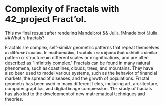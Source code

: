 # Complexity of Fractals with 42_project Fract’ol.
  This my final resualt after rendering Mandelbrot && Julia.
  [!Mnadelbrot](https://github.com/MEDBOUAYOUNE/42_fract-ol/blob/main/images/Screen%20Shot%202023-03-17%20at%204.05.28%20PM.png)
  [!Julia](https://github.com/MEDBOUAYOUNE/42_fract-ol/blob/main/images/Screen%20Shot%202023-03-16%20at%2010.13.45%20PM.png)
  ##What is fractals?
 
  Fractals are complex, self-similar geometric patterns that repeat themselves at different scales. In mathematics, fractals are objects that exhibit a similar pattern or structure on different scales or magnifications, and are often described as "infinitely complex." Fractals can be found in many natural phenomena, such as coastlines, clouds, trees, and mountains. They have also been used to model various systems, such as the behavior of financial markets, the spread of diseases, and the growth of populations. Fractal geometry has been used in many different fields, including art, architecture, computer graphics, and digital image compression. The study of fractals has also led to the development of new mathematical techniques and theories.

  

